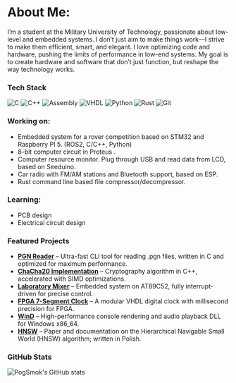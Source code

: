 # About Me:
I’m a student at the Military University of Technology, passionate about low-level and embedded systems. I don’t just aim to make things work—I strive to make them efficient, smart, and elegant. I love optimizing code and hardware, pushing the limits of performance in low-end systems. My goal is to create hardware and software that don’t just function, but reshape the way technology works.

### Tech Stack
![C](https://img.shields.io/badge/-C-00599C?logo=c&logoColor=white)
![C++](https://img.shields.io/badge/-C++-00599C?logo=cplusplus&logoColor=white)
![Assembly](https://img.shields.io/badge/-Assembly-6E4C13?logo=assemblyscript&logoColor=white)
![VHDL](https://img.shields.io/badge/-VHDL-5C2D91?logo=vhdl&logoColor=white)
![Python](https://img.shields.io/badge/-Python-3776AB?logo=python&logoColor=white)
![Rust](https://img.shields.io/badge/-Rust-000000?logo=rust&logoColor=white)
![Git](https://img.shields.io/badge/-Git-F05032?logo=git&logoColor=white)

### Working on:
  - Embedded system for a rover competition based on STM32 and Raspberry PI 5. (ROS2, C/C++, Python)  
  - 8-bit computer circuit in Proteus  .
  - Computer resource monitor. Plug through USB and read data from LCD, based on Seeduino.
  - Car radio with FM/AM stations and Bluetooth support, based on ESP.
  - Rust command line based file compressor/decompressor.

### Learning:
  - PCB design
  - Electrical circuit design

### Featured Projects
- [**PGN Reader**](https://github.com/PogSmok/PGN-Reader) – Ultra-fast CLI tool for reading .pgn files, written in C and optimized for maximum performance. 
- [**ChaCha20 Implementation**](https://github.com/PogSmok/ChaCha20) – Cryptography algorithm in C++, accelerated with SIMD optimizations.  
- [**Laboratory Mixer**](https://github.com/PogSmok/Laboratory-Mixer) – Embedded system on AT89C52, fully interrupt-driven for precise control. 
- [**FPGA 7-Segment Clock**](https://github.com/PogSmok/7seg_clock_FPGA_VHDL) – A modular VHDL digital clock with millisecond precision for FPGA.
- [**WinD**](https://github.com/PogSmok/WinD) – High-performance console rendering and audio playback DLL for Windows x86_64.
- [**HNSW**](https://github.com/PogSmok/Hierarchical-Navigable-Small-World) – Paper and documentation on the Hierarchical Navigable Small World (HNSW) algorithm; written in Polish.

### GitHub Stats
![PogSmok's GitHub stats](https://github-readme-stats.vercel.app/api?username=PogSmok&show_icons=true&theme=radical&hide_border=true&count_private=true&include_all_commits=true)
